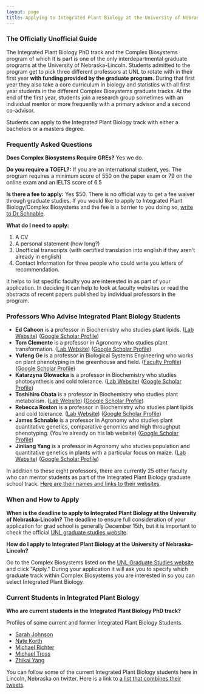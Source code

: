 ```yaml
---
layout: page
title: Applying to Integrated Plant Biology at the University of Nebraska Lincoln
---
```


### The Officially Unofficial Guide

The Integrated Plant Biology PhD track and the Complex Biosystems program of which it is part is one of the only interdepartmental graduate programs at the University of Nebraska-Lincoln. Students admitted to the program get to pick three different professors at UNL to rotate with in their first year **with funding provided by the graduate program.** During that first year they also take a core curriculum in biology and statistics with all first year students in the different Complex Biosystems graduate tracks. At the end of the first year, students join a research group sometimes with an individual mentor or more frequently with a primary advisor and a second co-advisor.

Students can apply to the Integrated Plant Biology track with either a bachelors or a masters degree.  

### Frequently Asked Questions

**Does Complex Biosystems Require GREs?**
Yes we do.

**Do you require a TOEFL?:**
If you are an international student, yes.  The program requires a minimum score of 550 on the paper exam or 79 on the online exam and an IELTS score of 6.5

**Is there a fee to apply:**
Yes $50. There is no official way to get a fee waiver through graduate studies. If you would like to apply to Integrated Plant Biology/Complex Biosystems and the fee is a barrier to you doing so, [write to Dr Schnable](https://www.unl.edu/psi/james-schnable).

**What do I need to apply:**
1. A CV
2. A personal statement (how long?)
3. Unofficial transcripts (with certified translation into english if they aren't already in english)
4. Contact Information for three people who could write you letters of recommendation.

It helps to list specific faculty you are interested in as part of your application. In deciding it can help to look at faculty websites or read the abstracts of recent papers published by individual professors in the program.

### Professors Who Advise Integrated Plant Biology Students

* **Ed Cahoon** is a professor in Biochemistry who studies plant lipids. ([Lab Website](https://www.unl.edu/cahoonlab/welcome)) ([Google Scholar Profile](https://scholar.google.com/citations?user=vgInU3QAAAAJ&hl=en))
* **Tom Clemente** is a professor in Agronomy who studies plant transformation. ([Lab Website](https://www.unl.edu/clementelab/index.html)) ([Google Scholar Profile](https://scholar.google.com/citations?user=jCWIXfEAAAAJ&hl=en))
* **Yufeng Ge** is a professor in Biological Systems Engineering who works on plant phenotyping in the greenhouse and field. ([Faculty Profile](https://engineering.unl.edu/bse/faculty/yufeng-ge-1/))([Google Scholar Profile](https://scholar.google.com/citations?user=XiC54_8AAAAJ&hl=en))
* **Katarzyna Glowacka** is a professor in Biochemistry who studies photosynthesis and cold tolerance. ([Lab Website](https://www.glowackalab.com/)) ([Google Scholar Profile](https://scholar.google.com/citations?user=gjIz2bsAAAAJ&hl=en))
* **Toshihiro Obata** is a professor in Biochemistry who studies plant metabolism. ([Lab Website](https://obatalab.unl.edu/)) ([Google Scholar Profile](https://scholar.google.de/citations?user=SDqLq-cAAAAJ&hl=en))
* **Rebecca Roston** is a professor in Biochemistry who studies plant lipids and cold tolerance. ([Lab Website](https://www.rostonlab.com/)) ([Google Scholar Profile](https://scholar.google.com/citations?user=1CkQ7iIAAAAJ&hl=en))
* **James Schnable** is a professor in Agronomy who studies plant quantitative genetics, comparative genomics and high throughput phenotyping. (You're already on his lab website) ([Google Scholar Profile](https://scholar.google.com/citations?user=cik4JVYAAAAJ&hl=en))
* **Jinliang Yang** is a professor in Agronomy who studies population and quantitative genetics in plants with a particular focus on maize. ([Lab Website](https://jyanglab.com/)) ([Google Scholar Profile](https://scholar.google.com/citations?user=2CiKnzkAAAAJ&hl=en))

In addition to these eight professors, there are currently 25 other faculty who can mentor students as part of the Integrated Plant Biology graduate school track. [Here are their names and links to their websites](https://bigdata.unl.edu/phd-program-faculty#block-views-faculty-member-block-2).

### When and How to Apply

**When is the deadline to apply to Integrated Plant Biology at the University of Nebraska-Lincoln?**
The deadline to ensure full consideration of your application for grad school is generally December 15th, but it is important to check the official [UNL graduate studies website](https://www.unl.edu/gradstudies/academics/programs/CBIO-PHD).

**How do I apply to Integrated Plant Biology at the University of Nebraska-Lincoln?**

Go to the Complex Biosystems listed on the [UNL Graduate Studies website](https://www.unl.edu/gradstudies/academics/programs/CBIO-PHD) and click "Apply." During your application it will ask you to specify which graduate track within Complex Biosystems you are interested in so you can select Integrated Plant Biology.

### Current Students in Integrated Plant Biology

**Who are current students in the Integrated Plant Biology PhD track?**

Profiles of some current and former Integrated Plant Biology Students.

* [Sarah Johnson](https://cbio.unl.edu/sarah-johnson)
* [Nate Korth](https://cbio.unl.edu/nate-korth)
* [Michael Richter](https://cbio.unl.edu/michael-richter)
* [Michael Tross](https://cbio.unl.edu/michael-tross)
* [Zhikai Yang](https://cbio.unl.edu/zhikai-yang)

You can follow some of the current Integrated Plant Biology students here in Lincoln, Nebraska on twitter. Here is a link to [a list that combines their tweets](https://twitter.com/i/lists/1329565274761211905).
